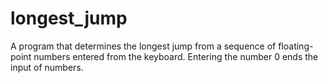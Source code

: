 # longest_jump
A program that determines the longest jump from a sequence of floating-point numbers entered from the keyboard. Entering the number 0 ends the input of numbers.

